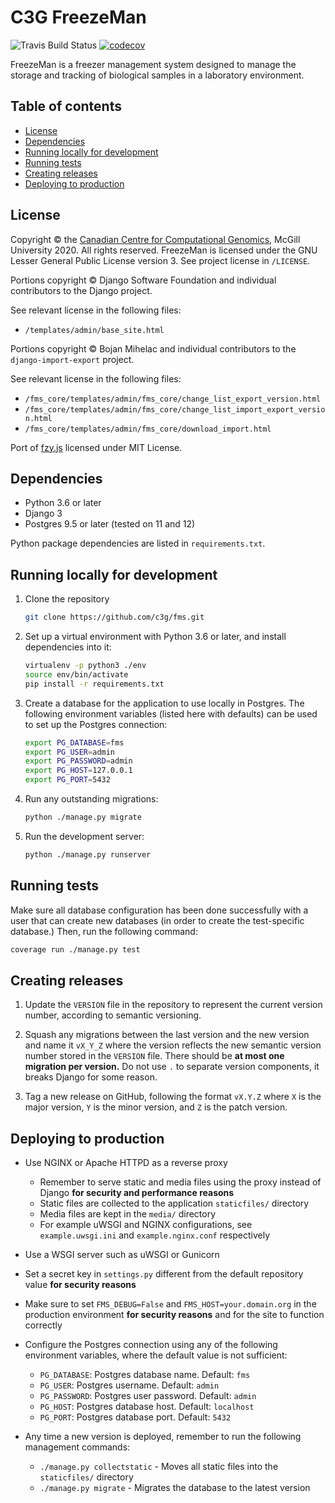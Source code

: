 # C3G FreezeMan

![Travis Build Status](https://api.travis-ci.com/c3g/fms.svg?branch=master)
[![codecov](https://codecov.io/gh/c3g/fms/branch/master/graph/badge.svg)](https://codecov.io/gh/c3g/fms)

FreezeMan is a freezer management system designed to manage the storage and 
tracking of biological samples in a laboratory environment.

## Table of contents

  * [License](#license)
  * [Dependencies](#dependencies)
  * [Running locally for development](#running-locally-for-development)
  * [Running tests](#running-tests)
  * [Creating releases](#creating-releases)
  * [Deploying to production](#deploying-to-production)

## License

Copyright &copy; the 
[Canadian Centre for Computational Genomics](http://www.computationalgenomics.ca/), 
McGill University 2020. All rights reserved. FreezeMan is licensed under the 
GNU Lesser General Public License version 3. See project license in `/LICENSE`. 

Portions copyright &copy; Django Software Foundation and individual
contributors to the Django project.

See relevant license in the following files:

  * `/templates/admin/base_site.html`

Portions copyright &copy; Bojan Mihelac and individual contributors to the 
`django-import-export` project.

See relevant license in the following files:

  * `/fms_core/templates/admin/fms_core/change_list_export_version.html`
  * `/fms_core/templates/admin/fms_core/change_list_import_export_version.html`
  * `/fms_core/templates/admin/fms_core/download_import.html`

Port of [fzy.js](https://github.com/jhawthorn/fzy.js) licensed under MIT License.

## Dependencies

  * Python 3.6 or later
  * Django 3
  * Postgres 9.5 or later (tested on 11 and 12)
  
Python package dependencies are listed in `requirements.txt`.
  
## Running locally for development

  1. Clone the repository
  
     ```bash
     git clone https://github.com/c3g/fms.git
     ```
  
  2. Set up a virtual environment with Python 3.6 or later, and install 
     dependencies into it:
     
     ```bash
     virtualenv -p python3 ./env
     source env/bin/activate
     pip install -r requirements.txt
     ```
     
  3. Create a database for the application to use locally in Postgres. The
     following environment variables (listed here with defaults) can be used
     to set up the Postgres connection:
     
     ```bash
     export PG_DATABASE=fms
     export PG_USER=admin
     export PG_PASSWORD=admin
     export PG_HOST=127.0.0.1
     export PG_PORT=5432
     ```
     
  4. Run any outstanding migrations:
  
     ```bash
     python ./manage.py migrate
     ```
    
  5. Run the development server:
  
     ```bash
     python ./manage.py runserver
     ```
     
## Running tests

Make sure all database configuration has been done successfully with a user
that can create new databases (in order to create the test-specific database.)
Then, run the following command:

```bash
coverage run ./manage.py test
```

## Creating releases

  1. Update the `VERSION` file in the repository to represent the current
     version number, according to semantic versioning.
     
  2. Squash any migrations between the last version and the new version and
     name it `vX_Y_Z` where the version reflects the new semantic version
     number stored in the `VERSION` file. There should be **at most one
     migration per version.** Do not use `.` to separate version components,
     it breaks Django for some reason.
     
  3. Tag a new release on GitHub, following the format `vX.Y.Z` where `X` is
     the major version, `Y` is the minor version, and `Z` is the patch version.

## Deploying to production

  * Use NGINX or Apache HTTPD as a reverse proxy
    * Remember to serve static and media files using the proxy instead of
      Django **for security and performance reasons**
    * Static files are collected to the application `staticfiles/` directory
    * Media files are kept in the `media/` directory
    * For example uWSGI and NGINX configurations, see `example.uwsgi.ini` and
      `example.nginx.conf` respectively
  
  * Use a WSGI server such as uWSGI or Gunicorn
  
  * Set a secret key in `settings.py` different from the default repository
    value **for security reasons**
  
  * Make sure to set `FMS_DEBUG=False` and `FMS_HOST=your.domain.org` in the
    production environment **for security reasons** and for the site to 
    function correctly
    
  * Configure the Postgres connection using any of the following environment
    variables, where the default value is not sufficient:
    
    * `PG_DATABASE`: Postgres database name. Default: `fms`
    * `PG_USER`: Postgres username. Default: `admin`
    * `PG_PASSWORD`: Postgres user password. Default: `admin`
    * `PG_HOST`: Postgres database host. Default: `localhost`
    * `PG_PORT`: Postgres database port. Default: `5432`
    
  * Any time a new version is deployed, remember to run the following
    management commands:
    
    * `./manage.py collectstatic` - Moves all static files into the
      `staticfiles/` directory
    * `./manage.py migrate` - Migrates the database to the latest version
